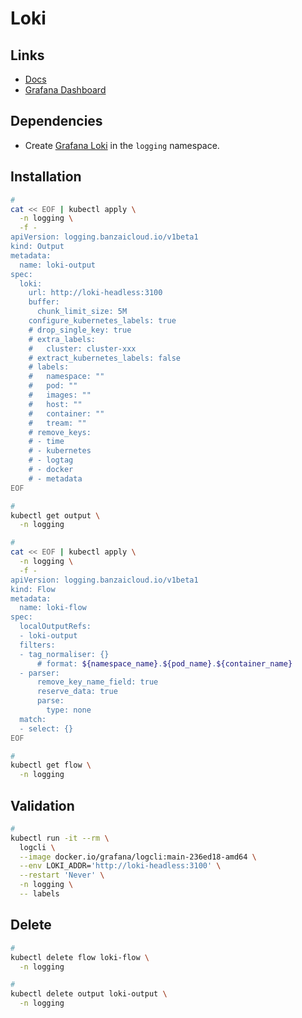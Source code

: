 # Loki

## Links

- [Docs](https://banzaicloud.com/docs/one-eye/logging-operator/plugins/outputs/loki/)
- [Grafana Dashboard](https://grafana.com/grafana/dashboards/12611)

## Dependencies

- Create [Grafana Loki](/grafana/loki/README.md#helm) in the `logging` namespace.

## Installation

```sh
#
cat << EOF | kubectl apply \
  -n logging \
  -f -
apiVersion: logging.banzaicloud.io/v1beta1
kind: Output
metadata:
  name: loki-output
spec:
  loki:
    url: http://loki-headless:3100
    buffer:
      chunk_limit_size: 5M
    configure_kubernetes_labels: true
    # drop_single_key: true
    # extra_labels:
    #   cluster: cluster-xxx
    # extract_kubernetes_labels: false
    # labels:
    #   namespace: ""
    #   pod: ""
    #   images: ""
    #   host: ""
    #   container: ""
    #   tream: ""
    # remove_keys:
    # - time
    # - kubernetes
    # - logtag
    # - docker
    # - metadata
EOF

#
kubectl get output \
  -n logging

#
cat << EOF | kubectl apply \
  -n logging \
  -f -
apiVersion: logging.banzaicloud.io/v1beta1
kind: Flow
metadata:
  name: loki-flow
spec:
  localOutputRefs:
  - loki-output
  filters:
  - tag_normaliser: {}
      # format: ${namespace_name}.${pod_name}.${container_name}
  - parser:
      remove_key_name_field: true
      reserve_data: true
      parse:
        type: none
  match:
  - select: {}
EOF

#
kubectl get flow \
  -n logging
```

## Validation

```sh
#
kubectl run -it --rm \
  logcli \
  --image docker.io/grafana/logcli:main-236ed18-amd64 \
  --env LOKI_ADDR='http://loki-headless:3100' \
  --restart 'Never' \
  -n logging \
  -- labels
```

## Delete

```sh
#
kubectl delete flow loki-flow \
  -n logging

#
kubectl delete output loki-output \
  -n logging
```
